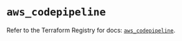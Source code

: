 # `aws_codepipeline`

Refer to the Terraform Registry for docs: [`aws_codepipeline`](https://registry.terraform.io/providers/hashicorp/aws/5.32.0/docs/resources/codepipeline).
